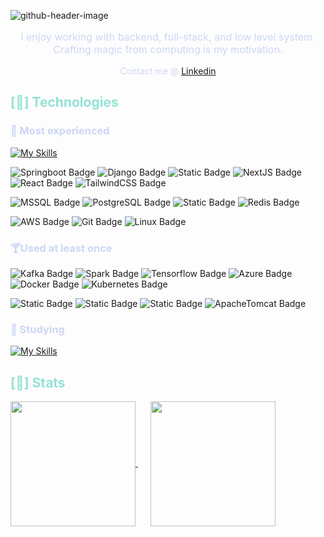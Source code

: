 ![github-header-image](https://github.com/user-attachments/assets/9e7355ce-9299-400e-aaaa-d253c72155bd)


<p align="center" style="color: #cdd6f4; font-size: 16px">I enjoy working with backend, full-stack, and low level system.<br />Crafting magic from computing is my motivation.</p>
<p align="center" style="color: #cdd6f4;">Contact me @
<a href="https://www.linkedin.com/in/minh-tuyen-ngo/">
Linkedin
</a>
</p>

<h2><span  style="color: #94e2d5">[🥦] Technologies</span></h2>

<h3 style="color: #cdd6f4">🍵 Most experienced </h3>

[![My Skills](https://skillicons.dev/icons?i=python,java,cs,ts,js,html,css)](https://skillicons.dev)

<!-- Most experience section-->
<img alt="Springboot Badge" src="https://img.shields.io/badge/Spring%20oot-gray?style=for-the-badge&logo=springboot&color=%231e1e2e"></a>
<img alt="Django Badge" src="https://img.shields.io/badge/django-darkgreen?style=for-the-badge&logo=django&logoColor=darkgreen&color=%231e1e2e"></a>
<img alt="Static Badge" src="https://img.shields.io/badge/dotnet-black?style=for-the-badge&logo=.net&logoColor=%23a077d4&color=%231e1e2e"></a>
<img alt="NextJS Badge" src="https://img.shields.io/badge/-Next.js-000000?style=for-the-badge&logo=Next.js&logoColor=white&color=%231e1e2e"/></a>
<img alt="React Badge" src="https://img.shields.io/badge/-React-61DAFB?style=for-the-badge&logo=React&color=%231e1e2e"/></a>
<img alt="TailwindCSS Badge" src="https://img.shields.io/badge/TailwindCSS-White?style=for-the-badge&logo=tailwindcss&color=%231e1e2e"/></a>

<img alt="MSSQL Badge" src="https://img.shields.io/badge/MSSQL%20Server-white?style=for-the-badge&logo=data%3Aimage%2Fpng%3Bbase64%2CiVBORw0KGgoAAAANSUhEUgAAADAAAAAwCAYAAABXAvmHAAAACXBIWXMAAAsTAAALEwEAmpwYAAAIR0lEQVR4nO1Ze4xUVxm%2Frdi09VFbtOzc75vZbB8byyqIWChQFAwpuLSJ1VqrtQVRq1Ex1Tb2LaZRqLykD1NbAxrTELqiUJg5Z%2FYBQ6EsUGfOuQuz95y551yW5S20vCmvwJjvziwZMf1zZ%2BcPfskkc889Z%2BZ7%2Fr5zvuM4l3EZtQHPDxulto9KZVcKbfYXi8UrnFpHVvd8Vmo7T2pr6CO0fS1XsA8IbU9sDoJPOrWKbdt3DRfKbhcqPOip4BURBEMr3wttCp5vP%2BfUIqQ290tt9pGQQttjFC5S2%2FekMh1S2%2FmiYB6WyqwhTzi1iI1z5p6KQqdQAFJEKjMx6%2B%2BICW2%2FJpR5Wii7WShzQepwqVOLSA8bfqp15MhsEmC0p%2B1XpTZ7SSF6J1T43cgb2v6acqImE7lt2LDJHPFkCrGHIx5sHzVarn%2Fs8SPvzFuQ37JilZXrO8fRPKlMFyno1CIY4r0MYG86kRjLXPeejubm5W2j78gyAMUAznKAD1qHDe9aO%2F372zniD1Ox2Lh21x3s1BKY605jiEHrkCEfo%2BfViMAB1nFEmQZoZwBvtjY1%2FZYDLOaImzjAYQ5wiAPsYK47O404pQXxmoFVAmAJA3gljTiKA%2BzjiM9mHGdQKh7%2FEkcUffNSrtvIEP%2FJAI5wgNPcdV9giBkOcJTG0wDfbHGcj1RdgfabbrqOLMvi8RMMcXbL0KFX0Ximvv5qEm5VLHYtA5hLlmeIsxjiTIa4um99GvGGFMDDHHEzQ%2BxlAAvYLbdUtwCmAZZygHfJ4hzxGENMcoAfU6IzRMUB3uCJRIzmMsROjvidvrU8Hm9iAE9S6KUATnHEInPd3dx176%2BeAohTOOIa%2Bp5MJK5niA9yAJ%2BEIcFYIhFV6TTAcAawJ1NfX8cAHuUA3RxxFwP4C4UQB3iaI7akASYyAEOhtSoW%2B3S%2FK9AWj7sMYH9ZmRs4YgcD2MYRNzCAX3LEHRxgRarkIcEQ36PcIWZyyuhoaBjCEQ%2BkY7GonlByM8QXGUAPAxjWrwrMcpwrGeK5NoBbyfLlP36LwihSynXv5gAnOeIFsmzrkCE3Vq4vOs4VHDFFOXLpbxMFEzn0uxIM4AxZkAM8lHbdeNnKzVEIAeQZwI40wI84wDJ6TtbV3XZRSICnOMCGD2MhygeqOcm6uvr%2BYyLE8xxgK4VFxPukEEBIf55EnMUBWi8qizgjsqrrjuAA32CIOxkA0jvyDgeYwF33JwxxEa0rs9NZjvh6vyjA4vG7GEBnCvHn5UJ1Ju26zxCVkpAM8T%2BXWo%2BYiJe89D5HXMgAVtK8ci1ZwxD%2FzOPxX3GAqRSaVFv6RfhIAYC%2FRlyPuIlRnLvuZmKWlYMHf4IhagZwH82jGpFsaJjEE4n50dwSbXaTpRniA%2B2xWKLfhPxQ4ePxmxniibI1SaCFEYMA7ClX2jcYwCPEQlSF28eMfb%2BjuXkZhRp5yBlIEHtEdAmwO2IdxA6yMqur%2BwxH9HhDw9l0Y%2BPp1i%2BMSFLI0GZOKvOMUOYFpxbAEZ9jiBtTrruQA%2Fw7CfBQuQofJlrcuOilfaKr%2B2WpTa9QZoNQwX25ILxHKsMGWnaHA3yLikwrbRPi8V3pxsajbXeOP7h26tQnaHeaz%2BevEtqeyfT0XJ3JZAaVjqF2k1Bmt9R278AK77qTGADF%2FJ4UwOm2UaPe3vLm8pxU5nmpzYs0h05oQtmwch0pIbQ5RIoNmPBJxC%2FzeJw2bBeIYWh%2FQ60Uqe0TW3x%2FsFB2V5dvvhgd7LVtoTW5QuE2ocwaoW1eKjOBzsstxWL1t87p22%2Bfyevrz7fdOf74O%2FMXtNNYJLQ2h7bke%2Bro2fPDu6WyVmrzD6Htb6KekTJHhLbPUVjRGVkocz6b3XNtVYVfN33GnPYJE89s%2BN3vlwltXxc6%2BAGNR0Iq%2B%2FfKuV0FO11qe04qe1Zos4S6F5XvKYSy2exHqyb8xjnz%2Frjp1dcO5XwzpiSAWSyVnZ5TypXKHvS0bujzhlT22XKr5aBQpktos5XGcsqO3Lq19%2FpsGF4nlfmgasIL304TKthf2WUjgYSyC4Wyy4Qyf%2BgqhOMpD0oJapYIZZJS29k0N%2BsHd1BilxjInibrC20OV0f4bnsrWfj%2F2oZBMFQqc1Ioe5SSVmizTfjmKc%2FaG4k2pbIHaG3ffAoXqewjQtndnrZtwg86qqKAp8y%2FhB%2BsocoptJkrtVkutQmktsekNufImtIP7vof5Xw7TWq7jr4Xi8UrpQofJDqVyqTIi0KZx6W2L1VFAaHMIanMn0oKhE9GxajbNMlCuEEo81iZ9%2FdKbb5O7FK2tM0qM5lyhHqnpAxRZ99vkhGEby%2BeifsVUpuT%2BXz%2B45VjEato%2B1ZfyzBqLSrjSWXelcr8TWobSm12RLzvB1%2BpXEtrpLZ7%2Bii33yG0XVvZYS5Z3XbLnp5PVQq1NeydJJSVUtsiMYz0bUtOmymXcr1QZiwVM6dayPlmDCWpFwQjaCNGSZjr3l5PFxeyYO8tVWDTKwvhNqHogiNcRLc0FOdCmfVSmVNSWT8KG21flgXTQQXNqSY8ZSZ72h6IChOFhjY9QtvjUtm3iXm6VPj5Ui7YTtq0Va4lD9AcotccUawyx7P5sPqHli2mt0loK6QyKqfMTM%2Fzol4ogeiRFKNqS6xDHvBUOENqs7TcZt8kdPBTT9lfCG1XOQMJQRcY2qwu3ciYV2XBLo4uMko3Mxsjz5S8tETq4HtUqWld586d11CoeYXCaKcWkM2HCanNz4QyvVFlVXYfsY5U4fOeNt%2BW2o7LBsHNtHUoFTY6hdkVTi0ik8kMigpUafs8j7YX5A2qB%2BW9%2Fwn6UPIPtKyXcRmX4dQm%2FguvH%2BRcw0PJ2AAAAABJRU5ErkJggg%3D%3D&logoColor=white&logoSize=auto&color=%231e1e2e"/></a>
<img alt="PostgreSQL Badge" src="https://img.shields.io/badge/PostgreSQL-black?style=for-the-badge&logo=postgresql&logoColor=%23008bb9&color=%231e1e2e"/></a>
<img alt="Static Badge" src="https://img.shields.io/badge/MongoDB-black?style=for-the-badge&logo=mongodb&color=%231e1e2e"/></a>
<img alt="Redis Badge" src="https://img.shields.io/badge/Redis-White?style=for-the-badge&logo=redis&color=%231e1e2e"/></a>

<img alt="AWS Badge" src="https://img.shields.io/badge/AWS-black?style=for-the-badge&logo=amazonwebservices&logoColor=%23FF9900&color=%231e1e2e"/></a>
<img alt="Git Badge" src="https://img.shields.io/badge/git-black?style=for-the-badge&logo=git&logoColor=%23F05032&color=%231e1e2e"/></a>
<img alt="Linux Badge" src="https://img.shields.io/badge/Linux-black?style=for-the-badge&logo=linux&color=%231e1e2e"/></a>
<!-- END Most experience section-->

<!-- At least once section-->
<h3 style="color: #cdd6f4">🍸Used at least once</h3>

<img alt="Kafka Badge" src="https://img.shields.io/badge/Kafka-black?style=for-the-badge&logo=apachekafka&color=%231e1e2e"/></a>
<img alt="Spark Badge" src="https://img.shields.io/badge/Spark-black?style=for-the-badge&logo=apachespark&logoColor=%23E25A1C&color=%231e1e2e"/></a>
<img alt="Tensorflow Badge" src="https://img.shields.io/badge/Tensorflow-%23000000?style=for-the-badge&logo=tensorflow&color=%231e1e2e"/></a>
<img alt="Azure Badge" src="https://img.shields.io/badge/azure-black?style=for-the-badge&logo=data%3Aimage%2Fpng%3Bbase64%2CiVBORw0KGgoAAAANSUhEUgAAADAAAAAwCAYAAABXAvmHAAAACXBIWXMAAAsTAAALEwEAmpwYAAAHIElEQVR4nO2Wa1BU5x2Hjxf2vmdX8yWdphn7pYkIhDuKmdo0taKAiIhIwKCCQJvGpIlcmpkMkmjQoBJZAwJycxEVBAEXUNaEaDSIoU2aZdJOJoO6cnHd5WqmZiydX%2Bc95%2Bz9hgZwMsM783w87zzP%2F%2F3P7FLU3Jk7c2fu%2FKyPPCzvgHz1ez8%2BnViIkEuDePHLH1xzg3Afod0TD0K773%2FwROUXh%2BV7Llp3EPI1%2ByB7%2BV38OqvGhfQPWNl9n%2BU6R9d9vHh9wvOJBcjCD%2BYuCj%2BERWsPQL46F0%2BF78HKGxNW4o6kV3ZNIPQLlhXXxvc8uYCIw9%2FKIw5DHn4QsrB9kL30Dnxr%2F2kvbiMdeo3j6jiWfz727yciLw8vfEEe%2BRFYCiBbewD06j1YkqG0mnZol630BFZcHceKzzmujCPkyojPrAfIIgv3ytcfAQOJIK%2BwZh8WR7yH0C%2FGHE7bUprh8hiWEz4bfX%2F2A6IU38miFJCtL4ScwLzCftAvvwuf6n%2BYpW3FTdIcnWMI6Rz5fnbloxX%2Bsg1HwUAiOOjwg6DX7MWzb1W7mDYrzfDpKEIIn4xihXrUb%2FYCNhTtl0UXQbbhYw4uJrIA9No8yMLfJ2vhcNrLO83SIYRLhBEEq0fyZi1AurHoezq6GDSJYOBCmFfIh%2FSPufA6%2FqWVtOW0WfERhKgZcQR3jCCoY7iPAubNuDwdXRJExxwDvdEICTHH0OsLQIfl4VdvnnAgbZq2STz4ImEYQReGEdShD5z5gE2l%2BXRMKeiYEg6bmCgFpOH5kEXsQ3CHwbE0Iz5sFm%2FnaDV8OMP6mCeJKbsp3VQGmoGEWMSQiOgiSCMLIAnbi2XF3c6lTeIGBLUZENhqQIBKr53RNZJuLl0ujS2HNPY4y6YyOIqRblBAuu5DPPN6tfWKWE67zSweSFAZEHhejwCVIWTGAiSbKw5LN1eAgQlxErORfQU68oP%2FBrXrH7qUVulZcUKLHv7N%2BkMzpI95krjK25K4SkgJxhBHMTElkEQVQrIuryOo3dDqTjqA0HyPwb9Jd2dG1kiyuXKlZEs1GOKqOGxjjCHlkGwsgiTyUHLAeUOS5YoEWknrWfEmIn4P%2FudYfM%2FpQqc%2FIF55RBJ%2FApItBC5kS5XzmE0lP8qiCuTBbQY6oEX%2FwDRtJ9L%2BjTqWBh38GnQfTa99Ts58cXxNvyReCTNuYmIrm4yfBzTfazGuSIBzafidJdyFb93QYGwdFkybvyT%2B5CpxwkmIXyHUMLiLEcdVvGL83q%2FxbqLdtK2kdfCrv8vgW8fid3rwt9MWIEo4dVScUAszbmLiTjxYnKCkjd%2BHNumlfo26%2F9iJ17PSfpy07xnCEHxPEwYV02OfkzNfmHh6UJx4GuLEUyxuYsRblA221%2Fie1TUaV8Rq2mcspYfwwimOkwND07JG4sS634u2noEJJsRtTJxdQP3deMsVsRI%2FxUnXDrKc5KgZeuknB4i21h8TvVoP0at1EG0lmGP4Ka1Y%2BMY1M7uuEiapTE0jla2pY8j4qp5642rj%2FD%2B1t%2FnUDkw6nHatWdqnhkM5AG%2FlQNFPs4%2BtWyBMqteJks5ClEQijLAxHq99Biq71zVZ34D663VQf1ZjyaEea%2BlaG3HlAMsJFq%2Fq%2FnurOrHwsf352xpWC7c1QritAcKkBrAh1jFk6m4j3u4B9fplyDPVDqY9YCXuXU3oh3cVR3n%2FHx47QLC9sUy4%2FRzYCCP2MR5%2Fuew6IOMrUG9ew%2Fw0FbyqtHbT9rYVr2TxquiHV7m29PHsU0s8BDuaDcIdTRBuJ5yDqxiP1zpdr9Fb3cwaPbu%2F27Qi3rbTJtKM%2BB14lXOUaQ0BJT0ej%2BzPT24OEyS3QLCjmUFI2O46ZsGu66VUluZ%2FrtaI3q12Ll1hIX78DpaVaVlKtWseOUCQoqoQJJ8HSwvcxiQ1TFCxdUIquzeByu596GyN5qWdx7Kym%2BYVqbCRthbHshItPI%2FdLn80%2B9QeD36KaliQooIJdzHbmpSm77M0kVSW5oHjNbqEZ%2FZ2uZYu1cKTiJfcJvJYWnx71LOulzdlf17KhQj%2BzjYQBDtbIUghuI7h7Whab3VJluZ3VJZm3Cpi99%2FZNXpbbbsiME2bk2YoZlladAtLj95cN%2FWAne3V%2FNR2sLAhjmNMIeNUUqfA7qKMbwKpbI3eFJD5NbtGqSo8X9xnIa11IM2Jf8xx9FbV1OxzOhfy0y6M8dMugp92AfxUgusYfrKq2ul9mZqlVHbvHds1%2BmVul3nanLSnvTTD84qbeE7RN7oqp3MKP2qJF8W89I5JXnoH2AgjNjFcCIGX3Ob6ebP%2BtYTK1nxnWqNdV%2FB07g3rFXEgzVDIcaRv0id%2FSDylR%2BClqzN46R0TvHQ1SIjzmLaHZN3IP1a3l77z7S%2BorN5PqcyvJ0V%2F68FvFH324opb1tJmJp470rd7SvJzZ%2B7MnblDzeb5P6uRF%2B1gnjSyAAAAAElFTkSuQmCC&color=%231e1e2e"/></a>
<img alt="Docker Badge" src="https://img.shields.io/badge/Docker-%23000000?style=for-the-badge&logo=docker&logoColor=%231D63ED&color=%231e1e2e"/></a>
<img alt="Kubernetes Badge" src="https://img.shields.io/badge/kubernetes-%23000000?style=for-the-badge&logo=kubernetes&logoColor=%23326CE5&color=%231e1e2e"/></a>

<img alt="Static Badge" src="https://img.shields.io/badge/MySQL-black?style=for-the-badge&logo=mysql&logoColor=%23f29111&color=%231e1e2e"/></a>
<img alt="Static Badge" src="https://img.shields.io/badge/flask-black?style=for-the-badge&logo=flask&color=%231e1e2e"/></a>
<img alt="Static Badge" src="https://img.shields.io/badge/node%20js-black?style=for-the-badge&logo=nodedotjs&color=%231e1e2e"/></a>
<img alt="ApacheTomcat Badge" src="https://img.shields.io/badge/apachetomcat-black?style=for-the-badge&logo=apachetomcat&color=%231e1e2e"/></a>
<!-- END At least once section-->

<!-- Studying section-->
<h3 style="color: #cdd6f4">🥛 Studying</h3>
<a href="https://skillicons.dev">
<img src="https://skillicons.dev/icons?i=cpp,c,cmake,bash" alt="My Skills">
</a>
<!-- END Studying section-->

<h2 style="color: #94e2d5;">[🌲] Stats</h2>
<a style="margin-right: 20px" href="https://github.com/minhngo3818/github-readme-stats">
  <img height=200 align="center" src="https://github-readme-stats.vercel.app/api?username=minhngo3818&theme=catppuccin_mocha" />
</a>
<a href="https://github.com/anuraghazra/convoychat">
  <img height=200 align="center" src="https://github-readme-stats.vercel.app/api/top-langs/?username=minhngo3818&langs_count=10&theme=catppuccin_mocha&hide=jupyter%20notebook,TeX&layout=compact" />
</a>


